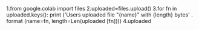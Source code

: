 1.from google.colab import files
2.uploaded=files.upload()
3.for fn in uploaded.keys():
       print ('Users uploaded file "{name}" with {length} bytes' . format (name=fn, length=Len(uploaded [fn])))
4.uploaded
